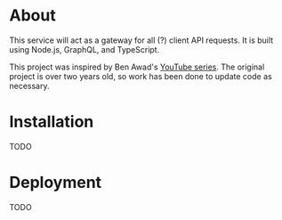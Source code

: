 # About

This service will act as a gateway for all (?) client API requests. It is built using Node.js, GraphQL, and TypeScript.

This project was inspired by Ben Awad's [YouTube series](https://www.youtube.com/playlist?list=PLN3n1USn4xlltIGRInnlHtsOdvHIUQFHL). The original project is over two years old, so work has been done to update code as necessary.

# Installation

TODO

# Deployment

TODO
